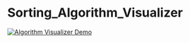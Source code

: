 # Sorting_Algorithm_Visualizer



[![Algorithm Visualizer Demo](https://img.youtube.com/vi/-3xzGJ8eNTE/0.jpg)](https://youtu.be/-3xzGJ8eNTE "Algorithm Visualizer Demo")
